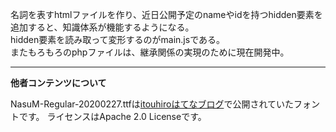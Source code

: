 名詞を表すhtmlファイルを作り、近日公開予定のnameやidを持つhidden要素を追加すると、知識体系が機能するようになる。  
hidden要素を読み取って変形するのがmain.jsである。  
またもろもろのphpファイルは、継承関係の実現のために現在開発中。

----
**他者コンテンツについて**

NasuM-Regular-20200227.ttfは[itouhiroはてなブログ](http://itouhiro.hatenablog.com/entry/20140917/font)で公開されていたフォントです。
ライセンスはApache 2.0 Licenseです。
